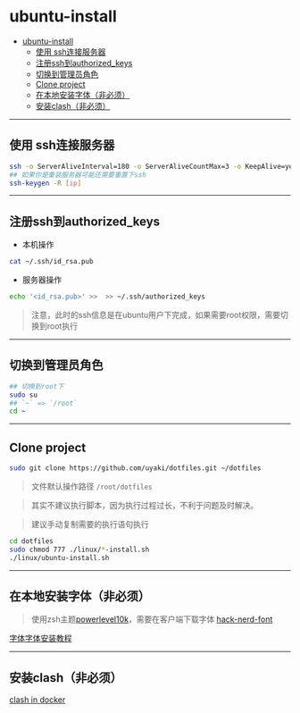 # ubuntu-install

- [ubuntu-install](#ubuntu-install)
  - [使用 ssh连接服务器](#使用-ssh连接服务器)
  - [注册ssh到authorized_keys](#注册ssh到authorized_keys)
  - [切换到管理员角色](#切换到管理员角色)
  - [Clone project](#clone-project)
  - [在本地安装字体（非必须）](#在本地安装字体非必须)
  - [安装clash（非必须）](#安装clash非必须)

---

## 使用 ssh连接服务器
```sh
ssh -o ServerAliveInterval=180 -o ServerAliveCountMax=3 -o KeepAlive=yes [user]@[ip]
## 如果你是重装服务器可能还需要重置下ssh
ssh-keygen -R [ip]
```

---

## 注册ssh到authorized_keys

- 本机操作
```sh
cat ~/.ssh/id_rsa.pub
```

- 服务器操作
```sh
echo '<id_rsa.pub>' >>  >> ~/.ssh/authorized_keys
```

> 注意，此时的ssh信息是在ubuntu用户下完成，如果需要root权限，需要切换到root执行

---

## 切换到管理员角色

```sh
## 切换到root下
sudo su
## `~` => `/root`
cd ~
```

---

## Clone project

```sh
sudo git clone https://github.com/uyaki/dotfiles.git ~/dotfiles
```

> 文件默认操作路径 `/root/dotfiles`

> 其实不建议执行脚本，因为执行过程过长，不利于问题及时解决。

> 建议手动复制需要的执行语句执行

```sh
cd dotfiles
sudo chmod 777 ./linux/*-install.sh
./linux/ubuntu-install.sh
```

---

## 在本地安装字体（非必须）

> 使用zsh主题[powerlevel10k](https://github.com/romkatv/powerlevel10k)，需要在客户端下载字体 [hack-nerd-font](https://github.com/ryanoasis/nerd-fonts)

[字体字体安装教程](./../font/font.md)

---

## 安装clash（非必须）

[clash in docker](./../clash_in_docker/clash_in_docker.md)
